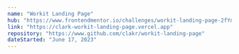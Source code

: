 ```yaml
---
name: "Workit Landing Page"
hub: "https://www.frontendmentor.io/challenges/workit-landing-page-2fYnyle5lu/hub"
link: "https://clark-workit-landing-page.vercel.app"
repository: "https://www.github.com/clakr/workit-landing-page"
dateStarted: "June 17, 2023"
---
```

